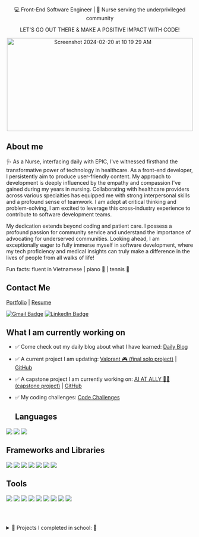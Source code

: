 <div align='center'>
<p> 💻 Front-End Software Engineer | 💉 Nurse serving the underprivileged community </p>
<p>  LET'S GO OUT THERE & MAKE A POSITIVE IMPACT WITH CODE! </p>
<div> 
	<img alt="Screenshot 2024-02-20 at 10 19 29 AM" src="https://github.com/Nicolelam8891/nicolelam8891/assets/132624450/483081e8-3a6b-4857-b214-247b3b270c27" height="250px" width="500">
</div>
</div>

## About me

🩺 As a Nurse, interfacing daily with EPIC, I've witnessed firsthand the transformative power of technology in healthcare. As a front-end developer, I persistently aim to produce user-friendly content. My approach to development is deeply influenced by the empathy and compassion I've gained during my years in nursing. Collaborating with healthcare providers across various specialties has equipped me with strong interpersonal skills and a profound sense of teamwork. I am adept at critical thinking and problem-solving, I am excited to leverage this cross-industry experience to contribute to software development teams. 

My dedication extends beyond coding and patient care. I possess a profound passion for community service and understand the importance of advocating for underserved communities. Looking ahead, I am exceptionally eager to fully immerse myself in software development, where my tech proficiency and medical insights can truly make a difference in the lives of people from all walks of life!

Fun facts: fluent in Vietnamese | piano 🎹 | tennis 🎾 

##  Contact Me 
[Portfolio](https://terminal.turing.edu/profiles/2024) | [Resume](https://docs.google.com/document/d/1ArAXRBa24hroEkuM1K0cadLAm6mAzSoVpgeTPbjfLd4/edit?usp=sharing)
    
<a href="mailto:nicolelam8891@gmail.com">
	<img src="https://img.shields.io/badge/Gmail-26444c?style=for-the-badge&logo=gmail&logoColor=white" alt="Gmail Badge"/></a>
<a href="https://www.linkedin.com/in/nicole-ngoc-lam/">
	<img src="https://img.shields.io/badge/LinkedIn-256685?style=for-the-badge&logo=linkedin&logoColor=white" alt="LinkedIn Badge"/></a>

## What I am currently working on
- ✅ Come check out my daily blog about what I have learned: [Daily Blog](https://github.com/Nicolelam8891/things_I_learned_blog/blob/main/README.md)
- ✅ A current project I am updating: [Valorant 🎮  (final solo project)](https://valorantshowcase.vercel.app/) | [GitHub](https://github.com/Nicolelam8891/valorant-showcase-mod-3-solo-project)
- ✅ A capstone project I am currently working on: [AI AT ALLY 👩‍🦼  (capstone project)](https://at-finder-a11y.vercel.app/) | [GitHub](https://github.com/Nicolelam8891/at-finder-a11y)
- ✅ My coding challenges: [Code Challenges](https://github.com/Nicolelam8891/code_challenges_NGL)

  ##   Languages 
<img align="center" src="https://img.shields.io/badge/JavaScript-F7DF1E?style=for-the-badge&logo=javascript&logoColor=black" />
<img align="center" src="https://img.shields.io/badge/CSS3-1572B6?style=for-the-badge&logo=css3&logoColor=white" /> 
<img align="center" src="https://img.shields.io/badge/HTML5-E34F26?style=for-the-badge&logo=html5&logoColor=white" />

  ##   Frameworks and Libraries 
<img align="center" src="https://img.shields.io/badge/React-20232A?style=for-the-badge&logo=react&logoColor=61DAFB" />
<img align="center" src="https://img.shields.io/badge/React_Router-CA4245?style=for-the-badge&logo=react-router&logoColor=white" /> 
<img align="center" src="https://img.shields.io/badge/-cypress-%23E5E5E5?style=for-the-badge&logo=cypress&logoColor=058a5e" /> 
<img align="center" src="https://img.shields.io/badge/-mocha-%238D6748?style=for-the-badge&logo=mocha&logoColor=white" />
<img align="center" src="https://img.shields.io/badge/chai-A30701?style=for-the-badge&logo=chai&logoColor=white" />
<img align="center" src="https://img.shields.io/badge/express.js-%23404d59.svg?style=for-the-badge&logo=express&logoColor=%2361DAFB" /> 
<img align="center" src="https://img.shields.io/badge/postgres-%23316192.svg?style=for-the-badge&logo=postgresql&logoColor=white" /> 

  ##   Tools 
<img align="center" src="https://img.shields.io/badge/Slack-4A154B?style=for-the-badge&logo=slack&logoColor=white" />
<img align="center" src="https://img.shields.io/badge/Heroku-430098?style=for-the-badge&logo=heroku&logoColor=white" />
<img align="center" src="https://img.shields.io/badge/Slack-4A154B?style=for-the-badge&logo=slack&logoColor=white" />
<img align="center" src="https://img.shields.io/badge/Markdown-000000?style=for-the-badge&logo=markdown&logoColor=white" /> 
<img align="center" src="https://img.shields.io/badge/Visual_Studio_Code-0078D4?style=for-the-badge&logo=visual%20studio%20code&logoColor=white" /> 
<img align="center" src="https://img.shields.io/badge/vercel-%23000000.svg?style=for-the-badge&logo=vercel&logoColor=white" /> 
<img align="center" src="https://img.shields.io/badge/github-%23121011.svg?style=for-the-badge&logo=github&logoColor=white" /> 
<img align="center" src="https://img.shields.io/badge/figma-%23F24E1E.svg?style=for-the-badge&logo=figma&logoColor=white" /> 
<img align="center" src="https://img.shields.io/badge/Notion-%23000000.svg?style=for-the-badge&logo=notion&logoColor=white" /> 

  <br></br>
<details>
  <br></br>
   <summary> 🌱 Projects I completed in school: 🌱</summary>
 <div align="left"> 
<div/>
	
MOD 1: 
<br></br>
[ColoRandom 🖍️ (group project)](https://colo-random-mod-1-group-project.vercel.app/) | [GitHub](https://github.com/Nicolelam8891/coloRandom-mod-1-group-project)
<br></br> 
[Rock-Paper-Scissors 🪨 📄 ✂️ (final solo project)](rock-paper-scissors-mod-1-solo-project.vertical.app) | [GitHub](https://github.com/Nicolelam8891/rock-paper-scissors-mod-1-solo-project)
<br></br>
MOD 2: 
<br></br>
[Overlook 🏨 (final solo project)](https://nicolelam8891.github.io/overlook-mod-2-solo-project/) | [GitHub](https://github.com/Nicolelam8891/overlook-mod-2-solo-project)
<br></br>
MOD 3: 
<br></br>
[Rancid Tomatoes 🍅 (partner project)](https://rotten-tomatillos-eta.vercel.app/) | [GitHub](https://github.com/pitter3/RottenTomatillos)
<br></br>
[Caphill  Coffee ☕️ (group project / backend stretchtech)](https://caphill-coffee-brown.vercel.app/) | [GitHub](https://github.com/alfonsojack/caphill-coffee)
<br></br>
[Valorant 🎮  (final solo project)](https://valorantshowcase.vercel.app/) | [GitHub](https://github.com/Nicolelam8891/valorant-showcase-mod-3-solo-project)
<br></br>
[News Reader 📰 (solo project | Github)](https://github.com/Nicolelam8891/newsreader/tree/feat/setup/newsreader) 
<br></br>

 <details>
   <summary>📗 Click here: 🌱 Experiences | Volunteering 🌱</summary>
 <div align="left"> 
<div/>
 ##  Education 

 - 📝 **Turing School of Software & Design**
 💻 **Front End Software Development**
<br></br>
 📆 July 3rd, 2023 - Current.
<br></br>
 - 📝 **University of California, Berkeley, BA**
<br></br>
 - 📝 **Regis University, BSN**


 <p></p>

 ## 🎋 Work Experience 🎋

 - 🩺 **Registered Nurse** - Frederico Pena Clinic, Denver Health (Denver CO)
**Family Medicine Clinic**
**Experience with EPIC outpatient**
<br></br>
 📆 Jan 2023 - Current
<br></br>

 - 🩺 **Registered Nurse** - Speciality Clinic, Denver Health Hospital (Denver, CO)
**Ears, Nose and Throat**
**Outpatient EPIC champion**
<br></br>
 📆 April 2021- October 2022
<br></br>

 - 🩺 **Registered Nurse** - St. Anthony's Hospital (Lakewood, CO)
**Neuro & Ortho Trauma**
**Experience with EPIC inpatient**
<br></br>
 📆 Feb 2020 - April 2021
<br></br>

 - 🩺 **Canyon Point Oral Surgery** - (Golden, CO)
**Surgical Assistant & Sterile Technician**
<br></br>
📆 March 2017 - October 2018
<br></br>

  - 🩺 **Walgreens Pharmacy** - (Golden, CO)
**Pharmacy Technician**
<br></br>
 📆 January 2015 - July 2016
<br></br>

  - 🩺 **Optimal Home Care** - (Denver, CO)
**Certified Nurse Aide**
<br></br>
 📆 January 2014 - January 2015


 ##  Volunteer Experience 
  **✅ Church of All Saints Annual Fundraising Event** - (Denver, CO)
  📆 2015 - Current (yearly event)
  
  **✅ St Anthony’s Central Hospital & Santa Clara Medical Center** - (CO)
  📆 1.5 years worth of weekly volunteering at the hospital 

  **✅ Santa Clara Medical Center** - (CA)
  📆 1.5 years worth of weekly volunteering at the hospital 

  **✅ Asian American Association, Berkeley California** - (CA)
  📖Advocate and unite the Asian American community, develop proactive measures through social and educational awareness, in addition to educating lower-income communities regarding the importance of higher education
  📆 2 years' worth of volunteering work

  **✅ Advanced Surgical Associates** - (CA) 
  📆 1 year's worth of weekly volunteering at the clinic
  📖 Prepare pre and post-operational packets and insurance for all patients, observed laparoscopic surgery, assisted with office-related tasks, and communicated and worked alongside the patients, doctors, and workers fluently in Vietnamese

  **✅ Volunteer Health Interpreters Organization** - (CA) 
  📆 2 years worth of volunteering in Berkeley and Oakland, CA
  📖 Strived to eliminate language barriers in healthcare settings by translating to the underserved, limited English proficient communities. Presented presentations to the elderly Vietnamese community regarding the issues of Hepatitis B in San Francisco & Oakland, California

 </div>

</div>

